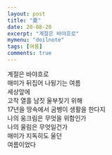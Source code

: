 ```yaml
---
layout: post
title: "夏"
date: 20-08-20
excerpt: "계절은 바야흐로"
mymenu: "doilnote"
tags: [여름]
comments: true
---
```



계절은  바야흐로  
매미가  뒤집어  나뒹기는  여름  
세상앞에  
고작  열흘  남짓  울부짖기  위해  
17년을  땅속에서  굼벵이  생활을  한다지  
나의  웅크림은  무엇을  위함인가  
나의  울림은  무엇일건가  
매미가  지독히도  울던  
여름이었다
<!--stackedit_data:
eyJoaXN0b3J5IjpbLTEwNjI5NTUwOTFdfQ==
-->